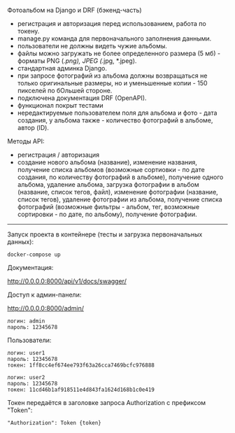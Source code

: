Фотоальбом на Django и DRF (бэкенд-часть)

- регистрация и авторизация перед использованием, работа по токену.
- manage.py команда для первоначального заполнения данными.
- пользователи не должны видеть чужие альбомы.
- файлы можно загружать не более определенного размера (5 мб) - форматы PNG (*.png), JPEG (*.jpg, *.jpeg).
- стандартная админка Django.
- при запросе фотографий из альбома должны возвращаться не только оригинальные размеры, но и уменьшенные копии - 150 пикселей по бОльшей стороне.
- подключена документация DRF (OpenAPI).
- функционал покрыт тестами
- нередактируемые пользователем поля для альбома и фото - дата создания, у альбома также - количество фотографий в альбоме, автор (ID). 


Методы API:
- регистрация / авторизация
- создание нового альбома (название), изменение названия, получение списка альбомов (возможные сортиовки - по дате создания, по количеству фотографий в альбоме), получение одного альбома, удаление альбома, загрузка фотографии в альбом (название, список тегов, файл), изменение фотографии (название, список тегов), удаление фотографии из альбома, получение списка фотографий (возможные фильтры - альбом, тег, возможные сортировки - по дате, по альбому), получение фотографии.

---

Запуск проекта в контейнере (тесты и загрузка первоначальных данных):

```docker-compose up```

Документация:

http://0.0.0.0:8000/api/v1/docs/swagger/

Доступ к админ-панели:

http://0.0.0.0:8000/admin/
```
логин: admin
пароль: 12345678
```

Пользователи:
```
логин: user1
пароль: 12345678
токен: 1ff8cc4ef674ee793f63a26cca7469bcfc976888
```
```
логин: user2
пароль: 12345678
токен: 11cd46b1af918511e4d843fa1624d168b1c0e419
```

Токен передаётся в заголовке запроса Authorization c префиксом "Token":
```
"Authorization": Token {token}
```